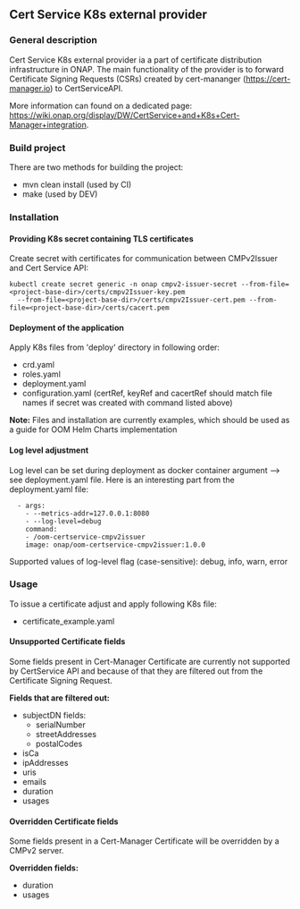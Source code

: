 ## Cert Service K8s external provider

### General description

Cert Service K8s external provider ia a part of certificate distribution infrastructure in ONAP.
The main functionality of the provider is to forward Certificate Signing Requests (CSRs) created by cert-mananger (https://cert-manager.io) to CertServiceAPI.

More information can found on a dedicated page:  https://wiki.onap.org/display/DW/CertService+and+K8s+Cert-Manager+integration.

### Build project

There are two methods for building the project:
    
 - mvn clean install (used by CI)
 - make (used by DEV)

### Installation

#### Providing K8s secret containing TLS certificates

Create secret with certificates for communication between CMPv2Issuer and Cert Service API:
```
kubectl create secret generic -n onap cmpv2-issuer-secret --from-file=<project-base-dir>/certs/cmpv2Issuer-key.pem
  --from-file=<project-base-dir>/certs/cmpv2Issuer-cert.pem --from-file=<project-base-dir>/certs/cacert.pem
```

#### Deployment of the application

Apply K8s files from 'deploy' directory in following order:
 
 - crd.yaml
 - roles.yaml
 - deployment.yaml
 - configuration.yaml (certRef, keyRef and cacertRef should match file names if secret was created with command listed 
 above)

**Note:** Files and installation are currently examples, which should be used as a guide for OOM Helm Charts implementation  

#### Log level adjustment

Log level can be set during deployment as docker container argument --> see deployment.yaml file.
Here is an interesting part from the deployment.yaml file:

      - args:
        - --metrics-addr=127.0.0.1:8080
        - --log-level=debug
        command:
        - /oom-certservice-cmpv2issuer
        image: onap/oom-certservice-cmpv2issuer:1.0.0

Supported values of log-level flag (case-sensitive): debug, info, warn, error 

### Usage

To issue a certificate adjust and apply following K8s file:
 
 - certificate_example.yaml
 
#### Unsupported Certificate fields

Some fields present in Cert-Manager Certificate are currently not supported by CertService API and because of that they are
filtered out from the Certificate Signing Request.

**Fields that are filtered out:**
 - subjectDN fields:
   - serialNumber
   - streetAddresses
   - postalCodes
 - isCa
 - ipAddresses
 - uris
 - emails
 - duration
 - usages
 
 #### Overridden Certificate fields
 
Some fields present in a Cert-Manager Certificate will be overridden by a CMPv2 server.

**Overridden fields:**
 - duration
 - usages
 
 
